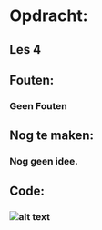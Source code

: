 # Opdracht:
## Les 4

## Fouten:
### Geen Fouten

## Nog te maken:
### Nog geen idee.

## Code:
### ![alt text](https://cdn.iconscout.com/icon/free/png-256/python-14-569257.png "Logo Title Text 1")